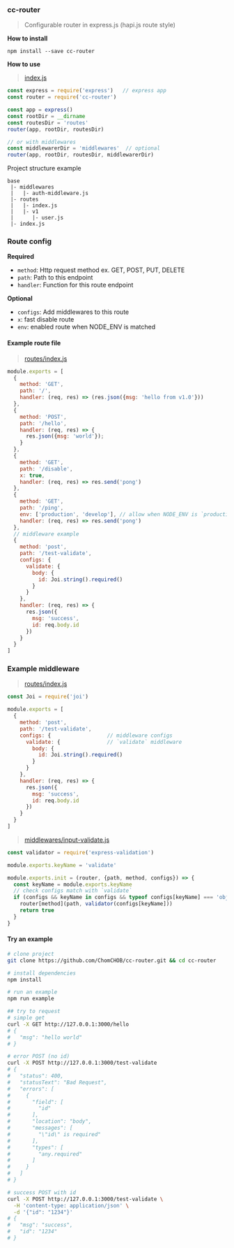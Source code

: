 ### cc-router
> Configurable router in express.js (hapi.js route style)

**How to install**
```
npm install --save cc-router
```

**How to use**
> [index.js](example/index.js)
```js
const express = require('express')   // express app 
const router = require('cc-router')

const app = express()
const rootDir = __dirname
const routesDir = 'routes'
router(app, rootDir, routesDir)

// or with middlewares
const middlewarerDir = 'middlewares'  // optional
router(app, rootDir, routesDir, middlewarerDir)
```

Project structure example
```
base
 |- middlewares
 |   |- auth-middleware.js
 |- routes
 |   |- index.js
 |   |- v1
 |      |- user.js
 |- index.js
```

### Route config
**Required**
- `method`: Http request method ex. GET, POST, PUT, DELETE
- `path`: Path to this endpoint
- `handler`: Function for this route endpoint

**Optional**
- `configs`: Add middlewares to this route
- `x`: fast disable route
- `env`: enabled route when NODE_ENV is matched

#### Example route file
> [routes/index.js](example/routes/index.js)
```js
module.exports = [
  {
    method: 'GET',
    path: '/',
    handler: (req, res) => (res.json({msg: 'hello from v1.0'}))
  },
  {
    method: 'POST',
    path: '/hello',
    handler: (req, res) => {
      res.json({msg: 'world'});
    }
  },
  {
    method: 'GET',
    path: '/disable',
    x: true,
    handler: (req, res) => res.send('pong')
  },
  {
    method: 'GET',
    path: '/ping',
    env: ['production', 'develop'], // allow when NODE_ENV is `production` or `develop`
    handler: (req, res) => res.send('pong')
  },
  // middleware example
  {
    method: 'post',
    path: '/test-validate',
    configs: {
      validate: {
        body: {
          id: Joi.string().required()
        }
      }
    },
    handler: (req, res) => {
      res.json({
        msg: 'success',
        id: req.body.id
      })
    }
  }
]
```

### Example middleware
> [routes/index.js](example/routes/index.js)
```js
const Joi = require('joi')

module.exports = [
  {
    method: 'post',
    path: '/test-validate',
    configs: {                  // middleware configs
      validate: {               // `validate` middleware
        body: {
          id: Joi.string().required()
        }
      }
    },
    handler: (req, res) => {
      res.json({
        msg: 'success',
        id: req.body.id
      })
    }
  }
]
```
> [middlewares/input-validate.js](example/middlewares/input-validate.js)
```js
const validator = require('express-validation')

module.exports.keyName = 'validate'

module.exports.init = (router, {path, method, configs}) => {
  const keyName = module.exports.keyName
  // check configs match with `validate`
  if (configs && keyName in configs && typeof configs[keyName] === 'object') {
    router[method](path, validator(configs[keyName]))
    return true
  }
}
```

#### Try an example
```sh
# clone project
git clone https://github.com/ChomCHOB/cc-router.git && cd cc-router

# install dependencies
npm install

# run an example
npm run example

## try to request 
# simple get
curl -X GET http://127.0.0.1:3000/hello
# {
#   "msg": "hello world"
# }

# error POST (no id)
curl -X POST http://127.0.0.1:3000/test-validate
# {                              
#   "status": 400,               
#   "statusText": "Bad Request", 
#   "errors": [                  
#     {                          
#       "field": [               
#         "id"                   
#       ],                       
#       "location": "body",      
#       "messages": [            
#         "\"id\" is required"   
#       ],                       
#       "types": [               
#         "any.required"         
#       ]                        
#     }                          
#   ]                            
# }                              

# success POST with id
curl -X POST http://127.0.0.1:3000/test-validate \
  -H 'content-type: application/json' \
  -d '{"id": "1234"}'
# {
#   "msg": "success",
#   "id": "1234"
# }
```
